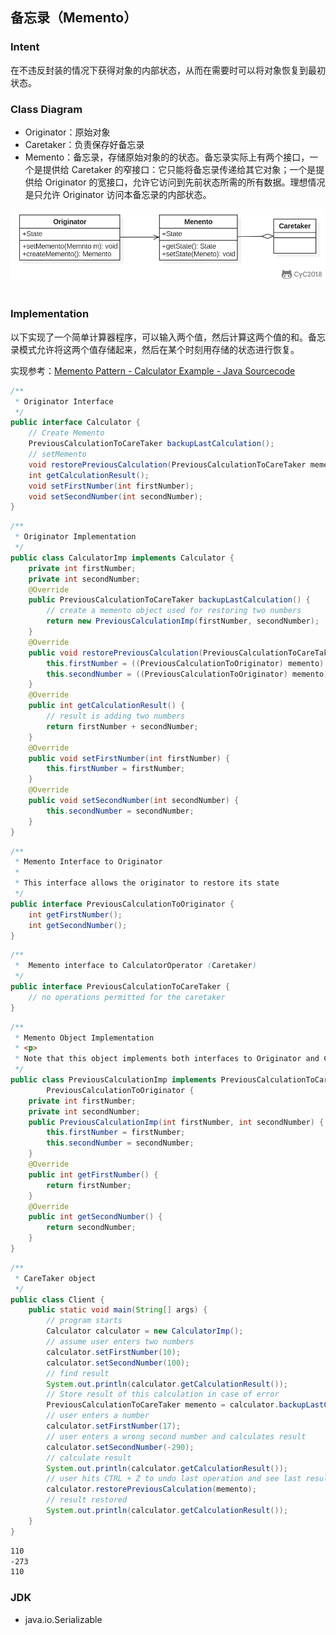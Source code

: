 ## 备忘录（Memento）

### Intent

在不违反封装的情况下获得对象的内部状态，从而在需要时可以将对象恢复到最初状态。

### Class Diagram

- Originator：原始对象
- Caretaker：负责保存好备忘录
- Memento：备忘录，存储原始对象的的状态。备忘录实际上有两个接口，一个是提供给 Caretaker 的窄接口：它只能将备忘录传递给其它对象；一个是提供给 Originator 的宽接口，允许它访问到先前状态所需的所有数据。理想情况是只允许 Originator 访问本备忘录的内部状态。

<div align="center"> <img src="../../pic/memento.png"/> </div><br>

### Implementation

以下实现了一个简单计算器程序，可以输入两个值，然后计算这两个值的和。备忘录模式允许将这两个值存储起来，然后在某个时刻用存储的状态进行恢复。

实现参考：[Memento Pattern - Calculator Example - Java Sourcecode](https://www.oodesign.com/memento-pattern-calculator-example-java-sourcecode.html)

```java
/**
 * Originator Interface
 */
public interface Calculator {
    // Create Memento
    PreviousCalculationToCareTaker backupLastCalculation();
    // setMemento
    void restorePreviousCalculation(PreviousCalculationToCareTaker memento);
    int getCalculationResult();
    void setFirstNumber(int firstNumber);
    void setSecondNumber(int secondNumber);
}
```

```java
/**
 * Originator Implementation
 */
public class CalculatorImp implements Calculator {
    private int firstNumber;
    private int secondNumber;
    @Override
    public PreviousCalculationToCareTaker backupLastCalculation() {
        // create a memento object used for restoring two numbers
        return new PreviousCalculationImp(firstNumber, secondNumber);
    }
    @Override
    public void restorePreviousCalculation(PreviousCalculationToCareTaker memento) {
        this.firstNumber = ((PreviousCalculationToOriginator) memento).getFirstNumber();
        this.secondNumber = ((PreviousCalculationToOriginator) memento).getSecondNumber();
    }
    @Override
    public int getCalculationResult() {
        // result is adding two numbers
        return firstNumber + secondNumber;
    }
    @Override
    public void setFirstNumber(int firstNumber) {
        this.firstNumber = firstNumber;
    }
    @Override
    public void setSecondNumber(int secondNumber) {
        this.secondNumber = secondNumber;
    }
}
```

```java
/**
 * Memento Interface to Originator
 *
 * This interface allows the originator to restore its state
 */
public interface PreviousCalculationToOriginator {
    int getFirstNumber();
    int getSecondNumber();
}
```

```java
/**
 *  Memento interface to CalculatorOperator (Caretaker)
 */
public interface PreviousCalculationToCareTaker {
    // no operations permitted for the caretaker
}
```

```java
/**
 * Memento Object Implementation
 * <p>
 * Note that this object implements both interfaces to Originator and CareTaker
 */
public class PreviousCalculationImp implements PreviousCalculationToCareTaker,
        PreviousCalculationToOriginator {
    private int firstNumber;
    private int secondNumber;
    public PreviousCalculationImp(int firstNumber, int secondNumber) {
        this.firstNumber = firstNumber;
        this.secondNumber = secondNumber;
    }
    @Override
    public int getFirstNumber() {
        return firstNumber;
    }
    @Override
    public int getSecondNumber() {
        return secondNumber;
    }
}
```

```java
/**
 * CareTaker object
 */
public class Client {
    public static void main(String[] args) {
        // program starts
        Calculator calculator = new CalculatorImp();
        // assume user enters two numbers
        calculator.setFirstNumber(10);
        calculator.setSecondNumber(100);
        // find result
        System.out.println(calculator.getCalculationResult());
        // Store result of this calculation in case of error
        PreviousCalculationToCareTaker memento = calculator.backupLastCalculation();
        // user enters a number
        calculator.setFirstNumber(17);
        // user enters a wrong second number and calculates result
        calculator.setSecondNumber(-290);
        // calculate result
        System.out.println(calculator.getCalculationResult());
        // user hits CTRL + Z to undo last operation and see last result
        calculator.restorePreviousCalculation(memento);
        // result restored
        System.out.println(calculator.getCalculationResult());
    }
}
```

```html
110
-273
110
```

### JDK

- java.io.Serializable
